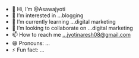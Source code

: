 - 👋 Hi, I’m @Asawajyoti
- 👀 I’m interested in ...blogging
- 🌱 I’m currently learning ...digital marketing
- 💞️ I’m looking to collaborate on ...digital marketing
- 📫 How to reach me ...jyotinaresh08@gmail.com
- 😄 Pronouns: ...
- ⚡ Fun fact: ...

<!---
Asawajyoti/Asawajyoti is a ✨ special ✨ repository because its `README.md` (this file) appears on your GitHub profile.
You can click the Preview link to take a look at your changes.
--->
